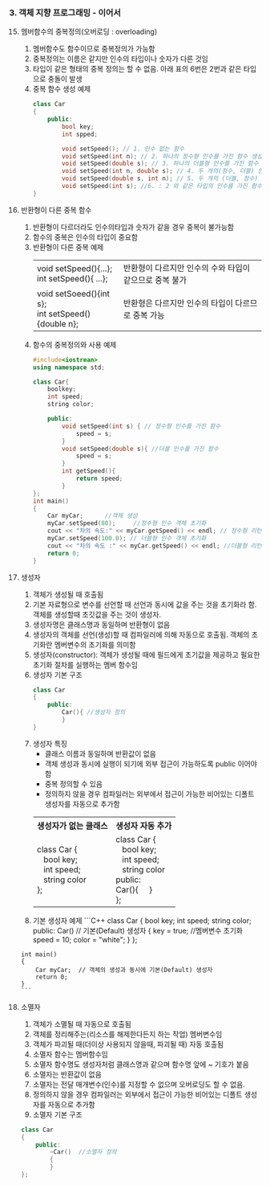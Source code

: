 ### 3. 객체 지향 프로그래밍 - 이어서
15. 멤버함수의 중복정의(오버로딩 : overloading)
    1.  멤버함수도 함수이므로 중복정의가 가능함
    2.  중복정의는 이름은 같지만 인수의 타입이나 숫자가 다른 것임
    3.  타입이 같은 형태의 중복 정의는 할 수 없음. 아래 표의 6번은 2번과 같은 타입으로 충돌이 발생
    4.  중복 함수 생성 예제
        ```C++
        class Car
        {
            public:
                bool key;
                int spped;

                void setSpeed(); // 1. 인수 없는 함수
                void setSpeed(int n); // 2. 하나의 정수형 인수를 가진 함수 생성
                void setSpeed(double s); // 3. 하나의 더블형 인수를 가진 함수 생성
                void setSpeed(int n, double s); // 4. 두 개의(정수, 더블) 인수르 가진 함수 생성
                void setSpeed(double s, int n); // 5. 두 개의 (더블, 정수) 인수를 가진 함수 생성
                void setSpeed(int s); //6. : 2 와 같은 타입의 인수를 가진 함수이므로 중복 정의 안됨 에러발생
        }
        ```
16. 반환형이 다른 중복 함수
    1.  반환형이 다르더라도 인수의타입과 숫자가 같을 경우 중복이 불가능함
    2. 함수의 중복은 인수의 타입이 중요함
    3. 반환형이 다른 중복 예제
        <table>
            <tr>
                <td>void setSpeed(){...}; <br> int setSpeed(){ ...};</td>
                <td>반환형이 다르지만 인수의 수와 타입이 같으므로 중복 불가</td>
            </tr>
            <tr>
                <td>void setSoeed(){int s}; <br> int setSpeed(){double n};</td>
                <td>반환형은 다르지만 인수의 타입이 다르므로 중복 가능</td>
            </tr>
        </table>
    4. 함수의 중복정의와 사용 예제
        ```C++
        #include<iostrean>
        using namespace std;

        class Car{
            boolkey;
            int speed;
            string color;

            public:
                void setSpeed(int s) { // 정수형 인수를 가진 함수
                    speed = s;
                }
                void setSpeed(double s){ //더블 인수를 가진 함수
                    speed = s;
                }
                int getSpeed(){
                    return speed;
                }
        };
        int main()
        {
            Car myCar;      //객체 생성
            myCar.setSpeed(80);     //정수형 인수 객체 초기화
            cout << "차의 속도:" << myCar.getSpeed() << endl; // 정수형 리턴
            myCar.setSpeed(100.0); // 더블형 인수 객체 초기화
            cout << "차의 속도 :" << myCar.getSpeed() << endl; //더블형 리턴
            return 0;
        }
        ```
17. 생성자
    1.  객체가 생성될 때 호출됨
    2.  기본 자료형으로 변수를 선언할 때 선언과 동시에 값을 주는 것을 초기화라 함. 객체를 생성할때 초깃값을 주는 것이 생성자.
    3.  생성자명은 클래스명과 동일하며 반환형이 없음
    4.  생성자의 객체를 선언(생성)할 때 컴파일러에 의해 자동으로 호출됨. 객체의 초기화란 멤버변수의 초기화를 의미함
    5.  생성자(constructor): 객체가 생성될 때에 필드에게 초기값을 제공하고 필요한 초기화 절차를 실행하는 멤버 함수임
    6.  생성자 기본 구조
        ```C++
        class Car
        {
            public:
                Car(){ //생성자 정의
                }
        }
        ```
    7.  생성자 특징
        - 클래스 이름과 동일하며 반환값이 없음
        - 객체 생성과 동시에 실행이 되기에 외부 접근이 가능하도록 public 이어야 함
        - 중복 정의할 수 있음
        - 정의하지 않을 경우 컴파일러는 외부에서 접근이 가능한 비어있는 디폴트 생성자를 자동으로 추가함
        <table>
            <tr>
                <th>생성자가 없는 클래스</th>
                <th>생성자 자동 추가</th>
            </tr>
            <tr>
                <td>class Car {
                <br>  &nbsp&nbsp bool key;
                <br>  &nbsp&nbsp int speed;
                <br>  &nbsp&nbsp string color
                <br>};
                </td>
                <td>class Car {
                <br>  &nbsp&nbsp bool key;
                <br>  &nbsp&nbsp int speed;
                <br>  &nbsp&nbsp string color
                <br>public:
                <br>Car(){&nbsp&nbsp&nbsp&nbsp&nbsp}
                <br>};
                </td>
            </tr>
        </table>
    8.   기본 생성자 예제
        ```C++
        class Car
        {
                bool key;
                int speed;
                string color;
            public:
                Car()  // 기본(Default) 생성자
                {
                    key = true; //멤버변수 초기화
                    speed = 10;
                    color = "white";
                }
        };

        int main()
        {
            Car myCar;  // 객체의 생성과 동시에 기본(Default) 생성자
            return 0;
        }
        ```
18. 소멸자
    1.  객체가 소멸될 때 자동으로 호출됨
    2.  객체를 정리해주는(리소스를 해제한다든지 하는 작업) 멤버변수임
    3.  객체가 파괴될 때(더이상 사용되지 않을때, 파괴될 때) 자동 호출됨
    4.  소멸자 함수는 멤버함수임
    5.  소멸자 함수명도 생성자처럼 클래스명과 같으며 함수명 앞에 ~ 기호가 붙음
    6.  소멸자는 반환값이 없음
    7.  소멸자는 전달 매개변수(인수)를 지정할 수 없으며 오버로딩도 할 수 없음.
    8.  정의하지 않을 경우 컴파일러는 외부에서 접근이 가능한 비어있는 디폴트 생성자를 자동으로 추가함
    9.  소멸자 기본 구조
    ```C++
    class Car
    {
        public:
            ~Car()  //소멸자 정의
            {                
            }
    };
    ```